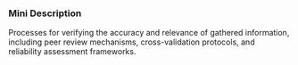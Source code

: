 ### Mini Description

Processes for verifying the accuracy and relevance of gathered information, including peer review mechanisms, cross-validation protocols, and reliability assessment frameworks.
